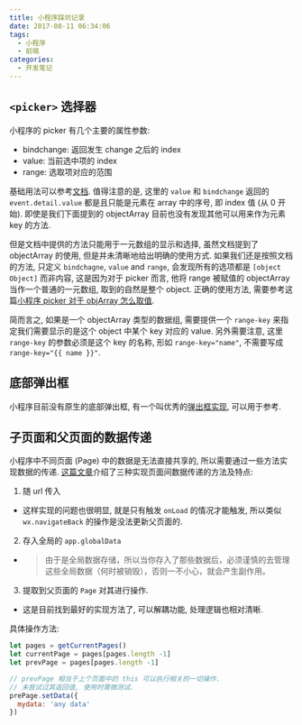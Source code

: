 ```yaml
---
title: 小程序踩坑记录
date: 2017-08-11 06:34:06
tags:
  - 小程序
  - 前端
categories:
  - 开发笔记
---
```



## `<picker>` 选择器

小程序的 picker 有几个主要的属性参数:

* bindchange: 返回发生 change 之后的 index
* value: 当前选中项的 index
* range: 选取项对应的范围

基础用法可以参考[文档](https://mp.weixin.qq.com/debug/wxadoc/dev/component/picker.html). 值得注意的是, 这里的 `value` 和 `bindchange` 返回的 `event.detail.value` 都是且只能是元素在 array 中的序号, 即 index 值 (从 0 开始). 即使是我们下面提到的 objectArray 目前也没有发现其他可以用来作为元素 key 的方法.

但是文档中提供的方法只能用于一元数组的显示和选择, 虽然文档提到了 objectArray 的使用, 但是并未清晰地给出明确的使用方式. 如果我们还是按照文档的方法, 只定义 `bindchagne`, `value` and `range`, 会发现所有的选项都是 `[object Object]` 而非内容, 这是因为对于 picker 而言, 他将 range 被赋值的 objectArray 当作一个普通的一元数组, 取到的自然是整个 object. 正确的使用方法, 需要参考这篇[小程序 picker 对于 objArray 怎么取值](https://segmentfault.com/q/1010000009868374).

简而言之, 如果是一个 objectArray 类型的数据组, 需要提供一个 `range-key` 来指定我们需要显示的是这个 object 中某个 key 对应的 value. 另外需要注意, 这里 `range-key` 的参数必须是这个 key 的名称, 形如 `range-key="name"`, 不需要写成 `range-key="{{ name }}"`.

## 底部弹出框

小程序目前没有原生的底部弹出框, 有一个叫优秀的[弹出框实现](https://gist.github.com/jtr109/b0a34ee316ab4d20347028de4abbd006), 可以用于参考.

## 子页面和父页面的数据传递

小程序中不同页面 (Page) 中的数据是无法直接共享的, 所以需要通过一些方法实现数据的传递. [这篇文章](http://www.jianshu.com/p/aa8254b23847)介绍了三种实现页面间数据传递的方法及特点:

1. 随 url 传入
  - 这样实现的问题也很明显, 就是只有触发 `onLoad` 的情况才能触发, 所以类似 `wx.navigateBack` 的操作是没法更新父页面的.
2. 存入全局的 `app.globalData`
  - > 由于是全局数据存储，所以当你存入了那些数据后，必须谨慎的去管理这些全局数据（何时被销毁），否则一不小心，就会产生副作用。
3. 提取到父页面的 `Page` 对其进行操作.
  - 这是目前找到最好的实现方法了, 可以解耦功能, 处理逻辑也相对清晰.

具体操作方法:

```javascript
let pages = getCurrentPages()
let currentPage = pages[pages.length -1]
let prevPage = pages[pages.length -1]

// prevPage 相当于上个页面中的 this 可以执行相关的一切操作.
// 未尝试过其返回值, 使用时需做测试.
prePage.setData({
  mydata: 'any data'
})
```
